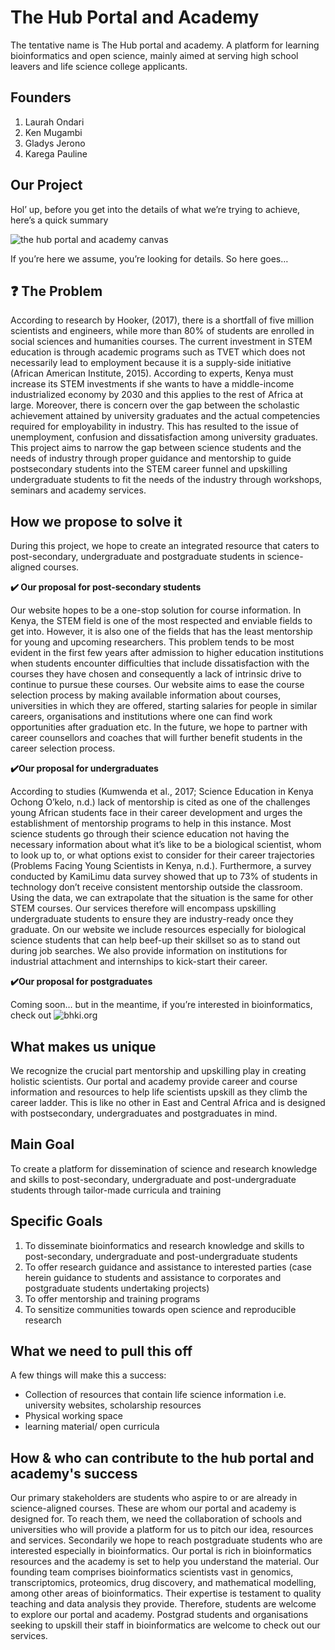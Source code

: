 # The Hub Portal and Academy
The tentative name is The Hub portal and academy. A platform for learning bioinformatics and open science, mainly aimed at serving high school leavers and life science college applicants.

## Founders
1. Laurah Ondari
2. Ken Mugambi
3. Gladys Jerono
4. Karega Pauline

## Our Project
Hol’ up, before you get into the details of what we’re trying to achieve, here’s a quick summary


![the hub portal and academy canvas](https://user-images.githubusercontent.com/72727098/201065060-2fdf91b2-1eb0-4387-be47-ea80fdf98e29.png)

If you’re here we assume, you’re looking for details. So here goes…

## :question: The Problem
According to research by Hooker, (2017), there is a shortfall of five million scientists and engineers, while more than 80% of students are enrolled in social sciences and humanities courses. The current investment in STEM education is through academic programs such as TVET which does not necessarily lead to employment because it is a supply-side initiative (African American Institute, 2015). According to experts, Kenya must increase its STEM investments if she wants to have a middle-income industrialized economy by 2030 and this applies to the rest of Africa at large. Moreover, there is concern over the gap between the scholastic achievement attained by university graduates and the actual competencies required for employability in industry. This has resulted to the issue of unemployment, confusion and dissatisfaction among university graduates. This project aims to narrow the gap between science students and the needs of industry through proper guidance and mentorship to guide postsecondary students into the STEM career funnel and upskilling undergraduate students to fit the needs of the industry through workshops, seminars and academy services.

## How we propose to solve it
During this project, we hope to create an integrated resource that caters to post-secondary, undergraduate and postgraduate students in science-aligned courses. 

**:heavy_check_mark: Our proposal for post-secondary students**

Our website hopes to be a one-stop solution for course information. In Kenya, the STEM field is one of the most respected and enviable fields to get into. However, it is also one of the fields that has the least mentorship for young and upcoming researchers. This problem tends to be most evident in the first few years after admission to higher education institutions when students encounter difficulties that include dissatisfaction with the courses they have chosen and consequently a lack of intrinsic drive to continue to pursue these courses. Our website aims to ease the course selection process by making available information about courses, universities in which they are offered, starting salaries for people in similar careers, organisations and institutions where one can find work opportunities after graduation etc. In the future, we hope to partner with career counsellors and coaches that will further benefit students in the career selection process.

**:heavy_check_mark:Our proposal for undergraduates**

According to studies (Kumwenda et al., 2017; Science Education in Kenya Ochong O’kelo, n.d.) lack of mentorship is cited as one of the challenges young African students face in their career development and urges the establishment of mentorship programs to help in this instance. Most science students go through their science education not having the necessary information about what it’s like to be a biological scientist, whom to look up to, or what options exist to consider for their career trajectories (Problems Facing Young Scientists in Kenya, n.d.). Furthermore, a survey conducted by KamiLimu data survey showed that up to 73% of students in technology don’t receive consistent mentorship outside the classroom. Using the data, we can extrapolate that the situation is the same for other STEM courses. Our services therefore will encompass upskilling undergraduate students to ensure they are industry-ready once they graduate. On our website we include resources especially for biological science students that can help beef-up their skillset so as to stand out during job searches. We also provide information on institutions for industrial attachment and internships to kick-start their career.

**:heavy_check_mark:Our proposal for postgraduates**

Coming soon… but in the meantime, if you’re interested in bioinformatics, check out ![bhki.org](https://bhki.org/)

## What makes us unique
We recognize the crucial part mentorship and upskilling play in creating holistic scientists. Our portal and academy provide career and course information and resources to help life scientists upskill as they climb the career ladder. This is like no other in East and Central Africa and is designed with postsecondary, undergraduates and postgraduates in mind.

## Main Goal
To create a platform for dissemination of science and research knowledge and skills to post-secondary, undergraduate and post-undergraduate students through tailor-made curricula and training

## Specific Goals
1. To disseminate bioinformatics and research knowledge and skills to post-secondary, undergraduate and post-undergraduate students
2. To offer research guidance and assistance to interested parties (case herein guidance to students and assistance to corporates and postgraduate students undertaking projects)
3. To offer mentorship and training programs
4. To sensitize communities towards open science and reproducible research

## What we need to pull this off
A few things will make this a success:
- Collection of resources that contain life science information i.e. university websites, scholarship resources
- Physical working space
- learning material/ open curricula

## How & who can contribute to the hub portal and academy's success
Our primary stakeholders are students who aspire to or are already in science-aligned courses. These are whom our portal and academy is designed for. To reach them, we need the collaboration of schools and universities who will provide a platform for us to pitch our idea, resources and services. Secondarily we hope to reach postgraduate students who are interested especially in bioinformatics. Our portal is rich in bioinformatics resources and the academy is set to help you understand the material. Our founding team comprises bioinformatics scientists vast in genomics, transcriptomics, proteomics, drug discovery, and mathematical modelling, among other areas of bioinformatics. Their expertise is testament to quality teaching and data analysis they provide.
Therefore, students are welcome to explore our portal and academy. Postgrad students and organisations seeking to upskill their staff in bioinformatics are welcome to check out our services. 



